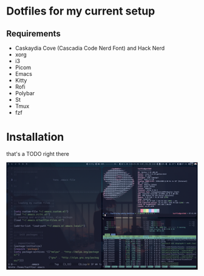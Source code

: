 # Dotfiles for my current setup
## Requirements
- Caskaydia Cove (Cascadia Code Nerd Font) and Hack Nerd 
- xorg
- i3 
- Picom
- Emacs
- Kitty
- Rofi
- Polybar
- St 
- Tmux
- fzf

# Installation
that's a TODO right there

![preview](https://github.com/tarffie/my-unholy-dotfiles/blob/master/preview.png?raw=true)


